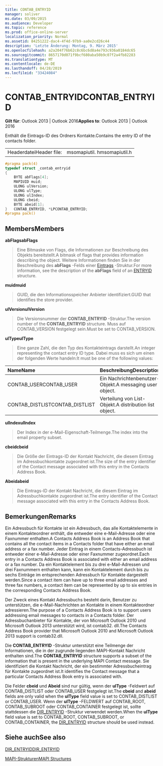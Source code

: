 ```yaml
---
title: CONTAB_ENTRYID
manager: soliver
ms.date: 03/09/2015
ms.audience: Developer
ms.topic: reference
ms.prod: office-online-server
localization_priority: Normal
ms.assetid: 84251222-dac4-4f4d-97b9-aa0e2cd26c44
description: 'Letzte Änderung: Montag, 9. März 2015'
ms.openlocfilehash: a2a204f76b62c8c6bc6d8a4e793c936a0184dc65
ms.sourcegitcommit: 8657170d071f9bcf680aba50b9c07f2a4fb82283
ms.translationtype: MT
ms.contentlocale: de-DE
ms.lasthandoff: 04/28/2019
ms.locfileid: "33424084"
---
```

# <a name="contabentryid"></a><span data-ttu-id="de766-103">CONTAB_ENTRYID</span><span class="sxs-lookup"><span data-stu-id="de766-103">CONTAB_ENTRYID</span></span>

  
  
<span data-ttu-id="de766-104">**Gilt für**: Outlook 2013 | Outlook 2016</span><span class="sxs-lookup"><span data-stu-id="de766-104">**Applies to**: Outlook 2013 | Outlook 2016</span></span> 
  
<span data-ttu-id="de766-105">Enthält die Eintrags-ID des Ordners Kontakte.</span><span class="sxs-lookup"><span data-stu-id="de766-105">Contains the entry ID of the contacts folder.</span></span>
  
|||
|:-----|:-----|
|<span data-ttu-id="de766-106">Headerdatei</span><span class="sxs-lookup"><span data-stu-id="de766-106">Header file:</span></span>  <br/> |<span data-ttu-id="de766-107">msomapiutil. h</span><span class="sxs-lookup"><span data-stu-id="de766-107">msomapiutil.h</span></span>  <br/> |
   
```cpp
#pragma pack(4) 
typedef struct _contab_entryid
{
    BYTE abFlags[4];
    MAPIUID muid;
    ULONG ulVersion;
    ULONG ulType;
    ULONG ulIndex;
    ULONG cbeid;
    BYTE abeid[1];
}   CONTAB_ENTRYID, *LPCONTAB_ENTRYID;
#pragma pack() 
```

## <a name="members"></a><span data-ttu-id="de766-108">Members</span><span class="sxs-lookup"><span data-stu-id="de766-108">Members</span></span>

 <span data-ttu-id="de766-109">**abFlags**</span><span class="sxs-lookup"><span data-stu-id="de766-109">**abFlags**</span></span>
  
> <span data-ttu-id="de766-110">Eine Bitmaske von Flags, die Informationen zur Beschreibung des Objekts bereitstellt.</span><span class="sxs-lookup"><span data-stu-id="de766-110">A bitmask of flags that provides information describing the object.</span></span> <span data-ttu-id="de766-111">Weitere Informationen finden Sie in der Beschreibung des **abFlags** -Felds einer [Eintrags](entryid.md) -Struktur.</span><span class="sxs-lookup"><span data-stu-id="de766-111">For more information, see the description of the **abFlags** field of an [ENTRYID](entryid.md) structure.</span></span> 
    
 <span data-ttu-id="de766-112">**muid**</span><span class="sxs-lookup"><span data-stu-id="de766-112">**muid**</span></span>
  
> <span data-ttu-id="de766-113">GUID, die den Informationsspeicher Anbieter identifiziert.</span><span class="sxs-lookup"><span data-stu-id="de766-113">GUID that identifies the store provider.</span></span>
    
 <span data-ttu-id="de766-114">**ulVersion**</span><span class="sxs-lookup"><span data-stu-id="de766-114">**ulVersion**</span></span>
  
> <span data-ttu-id="de766-115">Die Versionsnummer der **CONTAB_ENTRYID** -Struktur.</span><span class="sxs-lookup"><span data-stu-id="de766-115">The version number of the **CONTAB_ENTRYID** structure.</span></span> <span data-ttu-id="de766-116">Muss auf CONTAB_VERSION festgelegt sein.</span><span class="sxs-lookup"><span data-stu-id="de766-116">Must be set to CONTAB_VERSION.</span></span> 
    
 <span data-ttu-id="de766-117">**ulType**</span><span class="sxs-lookup"><span data-stu-id="de766-117">**ulType**</span></span>
  
> <span data-ttu-id="de766-118">Eine ganze Zahl, die den Typ des Kontakteintrags darstellt.</span><span class="sxs-lookup"><span data-stu-id="de766-118">An integer representing the contact entry ID type.</span></span> <span data-ttu-id="de766-119">Dabei muss es sich um einen der folgenden Werte handeln:</span><span class="sxs-lookup"><span data-stu-id="de766-119">It must be one of the following values:</span></span>
    
|<span data-ttu-id="de766-120">**Name**</span><span class="sxs-lookup"><span data-stu-id="de766-120">**Name**</span></span>|<span data-ttu-id="de766-121">**Beschreibung**</span><span class="sxs-lookup"><span data-stu-id="de766-121">**Description**</span></span>|
|:-----|:-----|
|<span data-ttu-id="de766-122">CONTAB_USER</span><span class="sxs-lookup"><span data-stu-id="de766-122">CONTAB_USER</span></span>  <br/> |<span data-ttu-id="de766-123">Ein Nachrichtenbenutzer-Objekt.</span><span class="sxs-lookup"><span data-stu-id="de766-123">A messaging user object.</span></span>  <br/> |
|<span data-ttu-id="de766-124">CONTAB_DISTLIST</span><span class="sxs-lookup"><span data-stu-id="de766-124">CONTAB_DISTLIST</span></span>  <br/> |<span data-ttu-id="de766-125">Verteilung von List-Objekt.</span><span class="sxs-lookup"><span data-stu-id="de766-125">A distribution list object.</span></span>  <br/> |
   
 <span data-ttu-id="de766-126">**ulIndex**</span><span class="sxs-lookup"><span data-stu-id="de766-126">**ulIndex**</span></span>
  
> <span data-ttu-id="de766-127">Der Index in der e-Mail-Eigenschaft-Teilmenge.</span><span class="sxs-lookup"><span data-stu-id="de766-127">The index into the email property subset.</span></span>
    
 <span data-ttu-id="de766-128">**cbeid**</span><span class="sxs-lookup"><span data-stu-id="de766-128">**cbeid**</span></span>
  
> <span data-ttu-id="de766-129">Die Größe der Eintrags-ID der Kontakt Nachricht, die diesem Eintrag im Adressbuchkontakte zugeordnet ist.</span><span class="sxs-lookup"><span data-stu-id="de766-129">The size of the entry identifier of the Contact message associated with this entry in the Contacts Address Book.</span></span>
    
 <span data-ttu-id="de766-130">**Abeid**</span><span class="sxs-lookup"><span data-stu-id="de766-130">**abeid**</span></span>
  
> <span data-ttu-id="de766-131">Die Eintrags-ID der Kontakt Nachricht, die diesem Eintrag im Adressbuchkontakte zugeordnet ist.</span><span class="sxs-lookup"><span data-stu-id="de766-131">The entry identifier of the Contact message associated with this entry in the Contacts Address Book.</span></span>
    
## <a name="remarks"></a><span data-ttu-id="de766-132">Bemerkungen</span><span class="sxs-lookup"><span data-stu-id="de766-132">Remarks</span></span>

<span data-ttu-id="de766-133">Ein Adressbuch für Kontakte ist ein Adressbuch, das alle Kontaktelemente in einem Kontakteordner enthält, die entweder eine e-Mail-Adresse oder eine Faxnummer enthalten.</span><span class="sxs-lookup"><span data-stu-id="de766-133">A Contacts Address Book is an Address Book that contains all the contact items in a Contacts folder that have either an email address or a fax number.</span></span> <span data-ttu-id="de766-134">Jeder Eintrag in einem Contacts-Adressbuch ist entweder einer e-Mail-Adresse oder einer Faxnummer zugeordnet.</span><span class="sxs-lookup"><span data-stu-id="de766-134">Each entry in a Contacts Address Book is associated with either an email address or a fax number.</span></span> <span data-ttu-id="de766-135">Da ein Kontaktelement bis zu drei e-Mail-Adressen und drei Faxnummern enthalten kann, kann ein Kontaktelement durch bis zu sechs Einträge im entsprechenden Adressbuch für Kontakte dargestellt werden.</span><span class="sxs-lookup"><span data-stu-id="de766-135">Since a contact item can have up to three email addresses and three fax numbers, a contact item can be represented by up to six entries in the corresponding Contacts Address Book.</span></span>
  
<span data-ttu-id="de766-136">Der Zweck eines Kontakt Adressbuchs besteht darin, Benutzer zu unterstützen, die e-Mail-Nachrichten an Kontakte in einem Kontakteordner adressieren.</span><span class="sxs-lookup"><span data-stu-id="de766-136">The purpose of a Contacts Address Book is to support users addressing email messages to contacts in a Contacts folder.</span></span> <span data-ttu-id="de766-137">Der Adressbuchanbieter für Kontakte, der von Microsoft Outlook 2010 und Microsoft Outlook 2013 unterstützt wird, ist contab32. dll.</span><span class="sxs-lookup"><span data-stu-id="de766-137">The Contacts Address Book provider that Microsoft Outlook 2010 and Microsoft Outlook 2013 support is contab32.dll.</span></span>
  
<span data-ttu-id="de766-138">Die **CONTAB_ENTRYID** -Struktur unterstützt eine Teilmenge der Informationen, die in der zugrunde liegenden MAPI-Kontakt Nachricht enthalten sind.</span><span class="sxs-lookup"><span data-stu-id="de766-138">The **CONTAB_ENTRYID** structure supports a subset of the information that is present in the underlying MAPI Contact message.</span></span> <span data-ttu-id="de766-139">Sie identifiziert die Kontakt Nachricht, der ein bestimmter Adressbucheintrag für Kontakte zugeordnet ist.</span><span class="sxs-lookup"><span data-stu-id="de766-139">It identifies the Contact message that a particular Contacts Address Book entry is associated with.</span></span> 
  
<span data-ttu-id="de766-140">Die Felder **cbeid** und **Abeid** sind nur gültig, wenn der **ulType** -Feldwert auf CONTAB_DISTLIST oder CONTAB_USER festgelegt ist.</span><span class="sxs-lookup"><span data-stu-id="de766-140">The **cbeid** and **abeid** fields are only valid when the **ulType** field value is set to CONTAB_DISTLIST or CONTAB_USER.</span></span> <span data-ttu-id="de766-141">Wenn der **ulType** -FELDWERT auf CONTAB_ROOT, CONTAB_SUBROOT oder CONTAB_CONTAINER festgelegt ist, sollte stattdessen die [DIR_ENTRYID](dir_entryid.md) -Struktur verwendet werden.</span><span class="sxs-lookup"><span data-stu-id="de766-141">When the **ulType** field value is set to CONTAB_ROOT, CONTAB_SUBROOT, or CONTAB_CONTAINER, the [DIR_ENTRYID](dir_entryid.md) structure should be used instead.</span></span> 
  
## <a name="see-also"></a><span data-ttu-id="de766-142">Siehe auch</span><span class="sxs-lookup"><span data-stu-id="de766-142">See also</span></span>



[<span data-ttu-id="de766-143">DIR_ENTRYID</span><span class="sxs-lookup"><span data-stu-id="de766-143">DIR_ENTRYID</span></span>](dir_entryid.md)


[<span data-ttu-id="de766-144">MAPI-Strukturen</span><span class="sxs-lookup"><span data-stu-id="de766-144">MAPI Structures</span></span>](mapi-structures.md)


